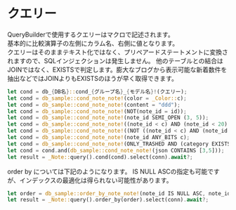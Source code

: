 # クエリー

QueryBuilderで使用するクエリーはマクロで記述されます。  
基本的に比較演算子の左側にカラム名、右側に値となります。  
クエリーはそのままテキスト化ではなく、プリペアードステートメントに変換されますので、SQLインジェクションは発生しません。
他のテーブルとの結合はJOINではなく、EXISTSで判定します。膨大なブログから表示可能な新着数件を抽出などではJOINよりもEXISTSのほうが早く取得できます。

```rust
let cond = db_{DB名}::cond_{グループ名}_{モデル名}!(クエリー);
let cond = db_sample::cond_note_note!(color = _Color::c);
let cond = db_sample::cond_note_note!(content = "ddd");
let cond = db_sample::cond_note_note!(NOT(note_id = id));
let cond = db_sample::cond_note_note!(note_id SEMI_OPEN (3, 5));
let cond = db_sample::cond_note_note!((note_id < c) AND (note_id < 20) AND (note_id IN (3,3)));
let cond = db_sample::cond_note_note!((NOT ((note_id < c) AND (note_id < 1) AND (note_id < 2))) OR (note_id < 3) OR (note_id < 4));
let cond = db_sample::cond_note_note!(note_id ANY_BITS c);
let cond = db_sample::cond_note_note!(ONLY_TRASHED AND (category EXISTS (name = "diary")));
let cond = cond.and(db_sample::cond_note_note!(json CONTAINS [3,5]));
let result = _Note::query().cond(cond).select(conn).await?;
```

order by については下記のようになります。
IS NULL ASCの指定も可能ですが、インデックスの最適化は得られない可能性があります。

```rust
let order = db_sample::order_by_note_note!(note_id IS NULL ASC, note_id ASC);
let result = _Note::query().order_by(order).select(conn).await?;
```
